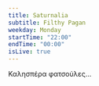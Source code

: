 ```yaml
---
title: Saturnalia
subtitle: Filthy Pagan
weekday: Monday
startTime: "22:00"
endTime: "00:00"
isLive: true
---
```


Καλησπέρα φατσούλες...
